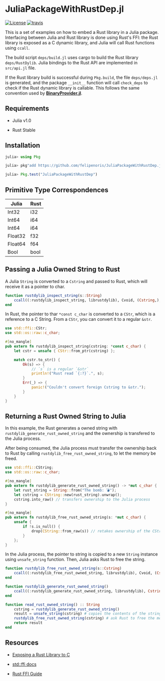 
# JuliaPackageWithRustDep.jl

[![License][license-img]](LICENSE)
[![travis][travis-img]][travis-url]

[license-img]: http://img.shields.io/badge/license-MIT-brightgreen.svg?style=flat-square
[travis-img]: https://img.shields.io/travis/felipenoris/JuliaPackageWithRustDep.jl/master.svg?label=Linux+/+macOS&style=flat-square
[travis-url]: https://travis-ci.org/felipenoris/JuliaPackageWithRustDep.jl

This is a set of examples on how to embed a Rust library in a Julia package.
Interfacing between Julia and Rust library is done using Rust's FFI:
the Rust library is exposed as a C dynamic library, and Julia will call Rust functions using `ccall`.

The build script `deps/build.jl` uses cargo to build the Rust library `deps/RustDylib`.
Julia bindings to the Rust API are implemented in `src/api.jl` file.

If the Rust library build is successful during `Pkg.build`, the file `deps/deps.jl` is generated,
and the package `__init__` function will call `check_deps` to check if the Rust dynamic library
is callable. This follows the same convention used by **[BinaryProvider.jl](https://github.com/JuliaPackaging/BinaryProvider.jl)**.

## Requirements

* Julia v1.0

* Rust Stable

## Installation

```julia
julia> using Pkg

julia> pkg"add https://github.com/felipenoris/JuliaPackageWithRustDep.jl.git"

julia> Pkg.test("JuliaPackageWithRustDep")

```

## Primitive Type Correspondences

| Julia   | Rust |
| ------- | ---- |
| Int32   | i32  |
| Int64   | i64  |
| Int64   | i64  |
| Float32 | f32  |
| Float64 | f64  |
| Bool    | bool |

## Passing a Julia Owned String to Rust

A Julia `String` is converted to a `Cstring` and passed to Rust, which will receive it as a pointer to char.

```julia
function rustdylib_inspect_string(s::String)
    ccall((:rustdylib_inspect_string, librustdylib), Cvoid, (Cstring,), s)
end
```

In Rust, the pointer to thar `*const c_char` is converted to a `CStr`, which is a reference to a C String.
From a `CStr`, you can convert it to a regular `&str`.

```rust
use std::ffi::CStr;
use std::os::raw::c_char;

#[no_mangle]
pub extern fn rustdylib_inspect_string(cstring: *const c_char) {
    let cstr = unsafe { CStr::from_ptr(cstring) };

    match cstr.to_str() {
        Ok(s) => {
            // `s` is a regular `&str`
            println!("Rust read `{:?}`.", s);
        }
        Err(_) => {
            panic!("Couldn't convert foreign Cstring to &str.");
        }
    }
}
```

## Returning a Rust Owned String to Julia

In this example, the Rust generates a owned string with `rustdylib_generate_rust_owned_string`
and the ownership is transfered to the Julia process.

After being consumed, the Julia process must transfer the ownership back to Rust
by calling `rustdylib_free_rust_owned_string`, to let the memory be freed.

```rust
use std::ffi::CString;
use std::os::raw::c_char;

#[no_mangle]
pub extern fn rustdylib_generate_rust_owned_string() -> *mut c_char {
    let rust_string = String::from("The bomb: 💣");
    let cstring = CString::new(rust_string).unwrap();
    cstring.into_raw() // transfers ownership to the Julia process
}

#[no_mangle]
pub extern fn rustdylib_free_rust_owned_string(s: *mut c_char) {
    unsafe {
        if !s.is_null() {
            drop(CString::from_raw(s)) // retakes ownership of the CString and drop
        }
    };
}
```

In the Julia process, the pointer to string is copied to a new `String` instance using `unsafe_string` function.
Then, Julia asks Rust to free the string.

```julia
function rustdylib_free_rust_owned_string(s::Cstring)
    ccall((:rustdylib_free_rust_owned_string, librustdylib), Cvoid, (Cstring,), s)
end

function rustdylib_generate_rust_owned_string()
    ccall((:rustdylib_generate_rust_owned_string, librustdylib), Cstring, ())
end

function read_rust_owned_string() :: String
    cstring = rustdylib_generate_rust_owned_string()
    result = unsafe_string(cstring) # copies the contents of the string
    rustdylib_free_rust_owned_string(cstring) # ask Rust to free the memory
    return result
end
```

## Resources

* [Exposing a Rust Library to C](http://greyblake.com/blog/2017/08/10/exposing-rust-library-to-c/)

* [std::ffi docs](https://doc.rust-lang.org/std/ffi/index.html)

* [Rust FFI Guide](https://michael-f-bryan.github.io/rust-ffi-guide/)
